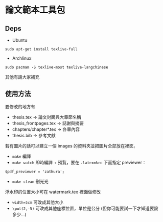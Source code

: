 # 論文範本工具包

## Deps

- Ubuntu
```
sudo apt-get install texlive-full
```
- Archlinux
```
sudo pacman -S texlive-most texlive-langchinese
```
其他有請大家補充

## 使用方法

要修改的地方有
- thesis.tex → 論文封面與大章節名稱
- thesis_frontpages.tex → 誌謝與摘要
- chapters/chapter*.tex → 各章內容
- thesis.bib → 參考文獻

若有圖片的話可以建立一個 images 的資料夾並把圖片全部放在裡面。

- `make` 編譯
- `make watch` 即時編譯 + 預覽，要在 `.latexmkrc` 下面指定 previewer：
```
$pdf_previewer = 'zathura';
```
- `make clean` 刪光光

浮水印的位置大小可在 watermark.tex 裡面做修改
- `width=5cm` 可改成其他大小
- `\put(2,-5)` 可改成其他座標位置，單位是公分 (但你可能要試一下才知道要設多少...)

